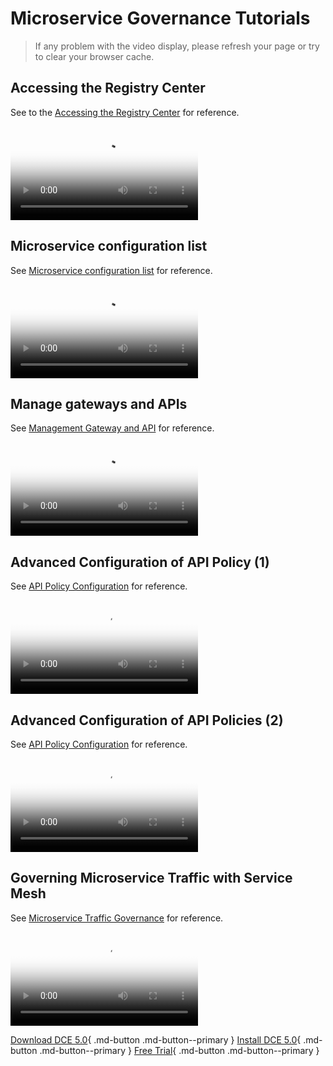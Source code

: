 # Microservice Governance Tutorials

> If any problem with the video display, please refresh your page or try to clear your browser cache.

## Accessing the Registry Center

See to the [Accessing the Registry Center](../skoala/trad-ms/integrated/integrate-registry.md) for reference.

<div class="responsive-video-container">
<video controls src="https://harbor-test2.cn-sh2.ufileos.com/docs/videos/integrate-registry.mp4" preload="metadata" poster="images/skoala-integrate.png"></video>
</div>

## Microservice configuration list

See [Microservice configuration list](../skoala/trad-ms/hosted/configs.md) for reference.

<div class="responsive-video-container">
<video controls src="https://harbor-test2.cn-sh2.ufileos.com/docs/videos/create-config.mp4" preload="metadata" poster="images/skoala-config.png"></video>
</div>

## Manage gateways and APIs

See [Management Gateway and API](../skoala/gateway/api/add-api.md) for reference.

<div class="responsive-video-container">
<video controls src="https://harbor-test2.cn-sh2.ufileos.com/docs/videos/gateway%26api.mp4" preload="metadata" poster="images/skoala-gateway.png"></video>
</div>

## Advanced Configuration of API Policy (1)

See [API Policy Configuration](../skoala/gateway/api/api-policy.md) for reference.

<div class="responsive-video-container">
<video controls src="https://harbor-test2.cn-sh2.ufileos.com/docs/videos/apipolicy1.mp4" preload="metadata" poster="images/skoala-api1.png"></video>
</div>

## Advanced Configuration of API Policies (2)

See [API Policy Configuration](../skoala/gateway/api/api-policy.md) for reference.

<div class="responsive-video-container">
<video controls src="https://harbor-test2.cn-sh2.ufileos.com/docs/videos/api-policy2.mp4" preload="metadata" poster="images/skoala-api2.png"></video>
</div>

## Governing Microservice Traffic with Service Mesh

See [Microservice Traffic Governance](../mspider/user-guide/traffic-governance/README.md) for reference.

<div class="responsive-video-container">
<video controls src="https://harbor-test2.cn-sh2.ufileos.com/docs/videos/traffic-governance.mp4" preload="metadata" poster="images/skoala-mesh.png"></video>
</div>

[Download DCE 5.0](../download/index.md){ .md-button .md-button--primary }
[Install DCE 5.0](../install/index.md){ .md-button .md-button--primary }
[Free Trial](../dce/license0.md){ .md-button .md-button--primary }

